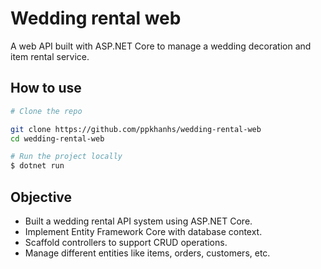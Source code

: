 
# Wedding rental web

A web API built with ASP.NET Core to manage a wedding decoration and item rental service.

## How to use

```sh
# Clone the repo

git clone https://github.com/ppkhanhs/wedding-rental-web
cd wedding-rental-web

# Run the project locally
$ dotnet run

```

## Objective

* Built a wedding rental API system using ASP.NET Core.
* Implement Entity Framework Core with database context.
* Scaffold controllers to support CRUD operations.
* Manage different entities like items, orders, customers, etc.


